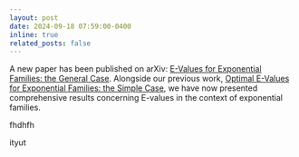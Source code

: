 ```yaml
---
layout: post
date: 2024-09-18 07:59:00-0400
inline: true
related_posts: false
---
```


A new paper has been published on arXiv: [E-Values for Exponential Families: the General Case](https://arxiv.org/abs/2409.11134v1).
Alongside our previous work, [Optimal E-Values for Exponential Families: the Simple Case](https://arxiv.org/abs/2404.19465), we have now presented comprehensive results concerning E-values in the context of exponential families.

fhdhfh

ityut
